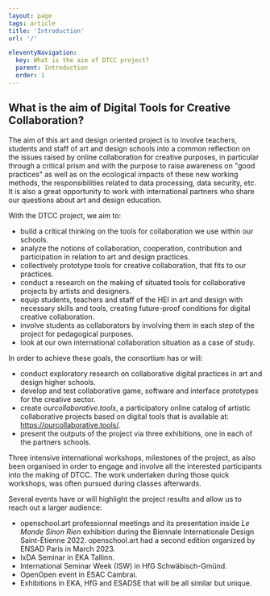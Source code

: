 ```yaml
---
layout: page
tags: article
title: 'Introduction'
url: '/'

eleventyNavigation:
  key: What is the aim of DTCC project?
  parent: Introduction
  order: 1
---
```


## What is the aim of Digital Tools for Creative Collaboration?

The aim of this art and design oriented project is to involve teachers, students and staff of art and design schools into a common reflection on the issues raised by online collaboration for creative purposes, in particular through a critical prism and with the purpose to raise awareness on "good practices" as well as on the ecological impacts of these new working methods, the responsibilities related to data processing, data security, etc. It is also a great opportunity to work with international partners who share our questions about art and design education.

With the DTCC project, we aim to:
- build a critical thinking on the tools for collaboration we use within our schools.
- analyze the notions of collaboration, cooperation, contribution and participation in relation to art and design practices.
- collectively prototype tools for creative collaboration, that fits to our practices.
- conduct a research on the making of situated tools for collaborative projects by artists and designers.
- equip students, teachers and staff of the HEI in art and design with necessary skills and tools, creating future-proof conditions for digital creative collaboration.
- involve students as collaborators by involving them in each step of the project for pedagogical purposes.
- look at our own international collaboration situation as a case of study.

In order to achieve these goals, the consortium has or will:
- conduct exploratory research on collaborative digital practices in art and design higher schools.
- develop and test collaborative game, software and interface prototypes for the creative sector.
- create *ourcollaborative.tools*, a participatory online catalog of artistic collaborative projects based on digital tools that is available at: https://ourcollaborative.tools/.
- present the outputs of the project via three exhibitions, one in each of the partners schools.

Three intensive international workshops, milestones of the project, as also been organised in order to engage and involve all the interested participants into the making of DTCC. The work undertaken during those quick workshops, was often pursued during classes afterwards.
 
Several events have or will highlight the project results and allow us to reach out a larger audience:
- openschool.art professionnal meetings and its presentation inside *Le Monde Sinon Rien* exhibition during the Biennale Internationale Design Saint-Étienne 2022. openschool.art had a second edition organized by ENSAD Paris in March 2023.
- IxDA Seminar in EKA Tallinn.
- International Seminar Week (ISW) in HfG Schwäbisch-Gmünd.
- OpenOpen event in ESAC Cambrai.
- Exhibitions in EKA, HfG and ESADSE that will be all similar but unique.